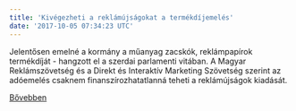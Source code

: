 ```yaml
---
title: 'Kivégezheti a reklámújságokat a termékdíjemelés'
date: '2017-10-05 07:34:23 UTC'
---
```


Jelentősen emelné a kormány a műanyag zacskók, reklámpapírok termékdíját - hangzott el a szerdai parlamenti vitában. A Magyar Reklámszövetség és a Direkt és Interaktív Marketing Szövetség szerint az adóemelés csaknem finanszírozhatatlanná teheti a reklámújságok kiadását.


[Bővebben](http://ift.tt/2xj1nyF)
